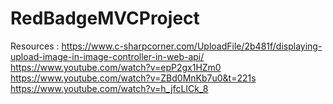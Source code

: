# RedBadgeMVCProject

Resources :
https://www.c-sharpcorner.com/UploadFile/2b481f/displaying-upload-image-in-image-controller-in-web-api/
https://www.youtube.com/watch?v=epP2gx1HZm0
https://www.youtube.com/watch?v=ZBd0MnKb7u0&t=221s
https://www.youtube.com/watch?v=h_jfcLICk_8
